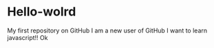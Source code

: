 # Hello-wolrd
My first repository on GitHub
I am a new user of GitHub
I want to learn javascript!!
Ok
